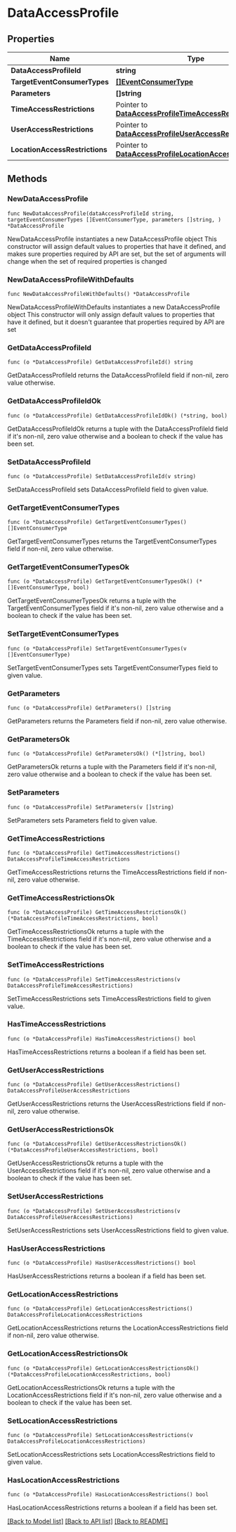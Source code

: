 # DataAccessProfile

## Properties

Name | Type | Description | Notes
------------ | ------------- | ------------- | -------------
**DataAccessProfileId** | **string** |  | 
**TargetEventConsumerTypes** | [**[]EventConsumerType**](EventConsumerType.md) |  | 
**Parameters** | **[]string** |  | 
**TimeAccessRestrictions** | Pointer to [**DataAccessProfileTimeAccessRestrictions**](DataAccessProfileTimeAccessRestrictions.md) |  | [optional] 
**UserAccessRestrictions** | Pointer to [**DataAccessProfileUserAccessRestrictions**](DataAccessProfileUserAccessRestrictions.md) |  | [optional] 
**LocationAccessRestrictions** | Pointer to [**DataAccessProfileLocationAccessRestrictions**](DataAccessProfileLocationAccessRestrictions.md) |  | [optional] 

## Methods

### NewDataAccessProfile

`func NewDataAccessProfile(dataAccessProfileId string, targetEventConsumerTypes []EventConsumerType, parameters []string, ) *DataAccessProfile`

NewDataAccessProfile instantiates a new DataAccessProfile object
This constructor will assign default values to properties that have it defined,
and makes sure properties required by API are set, but the set of arguments
will change when the set of required properties is changed

### NewDataAccessProfileWithDefaults

`func NewDataAccessProfileWithDefaults() *DataAccessProfile`

NewDataAccessProfileWithDefaults instantiates a new DataAccessProfile object
This constructor will only assign default values to properties that have it defined,
but it doesn't guarantee that properties required by API are set

### GetDataAccessProfileId

`func (o *DataAccessProfile) GetDataAccessProfileId() string`

GetDataAccessProfileId returns the DataAccessProfileId field if non-nil, zero value otherwise.

### GetDataAccessProfileIdOk

`func (o *DataAccessProfile) GetDataAccessProfileIdOk() (*string, bool)`

GetDataAccessProfileIdOk returns a tuple with the DataAccessProfileId field if it's non-nil, zero value otherwise
and a boolean to check if the value has been set.

### SetDataAccessProfileId

`func (o *DataAccessProfile) SetDataAccessProfileId(v string)`

SetDataAccessProfileId sets DataAccessProfileId field to given value.


### GetTargetEventConsumerTypes

`func (o *DataAccessProfile) GetTargetEventConsumerTypes() []EventConsumerType`

GetTargetEventConsumerTypes returns the TargetEventConsumerTypes field if non-nil, zero value otherwise.

### GetTargetEventConsumerTypesOk

`func (o *DataAccessProfile) GetTargetEventConsumerTypesOk() (*[]EventConsumerType, bool)`

GetTargetEventConsumerTypesOk returns a tuple with the TargetEventConsumerTypes field if it's non-nil, zero value otherwise
and a boolean to check if the value has been set.

### SetTargetEventConsumerTypes

`func (o *DataAccessProfile) SetTargetEventConsumerTypes(v []EventConsumerType)`

SetTargetEventConsumerTypes sets TargetEventConsumerTypes field to given value.


### GetParameters

`func (o *DataAccessProfile) GetParameters() []string`

GetParameters returns the Parameters field if non-nil, zero value otherwise.

### GetParametersOk

`func (o *DataAccessProfile) GetParametersOk() (*[]string, bool)`

GetParametersOk returns a tuple with the Parameters field if it's non-nil, zero value otherwise
and a boolean to check if the value has been set.

### SetParameters

`func (o *DataAccessProfile) SetParameters(v []string)`

SetParameters sets Parameters field to given value.


### GetTimeAccessRestrictions

`func (o *DataAccessProfile) GetTimeAccessRestrictions() DataAccessProfileTimeAccessRestrictions`

GetTimeAccessRestrictions returns the TimeAccessRestrictions field if non-nil, zero value otherwise.

### GetTimeAccessRestrictionsOk

`func (o *DataAccessProfile) GetTimeAccessRestrictionsOk() (*DataAccessProfileTimeAccessRestrictions, bool)`

GetTimeAccessRestrictionsOk returns a tuple with the TimeAccessRestrictions field if it's non-nil, zero value otherwise
and a boolean to check if the value has been set.

### SetTimeAccessRestrictions

`func (o *DataAccessProfile) SetTimeAccessRestrictions(v DataAccessProfileTimeAccessRestrictions)`

SetTimeAccessRestrictions sets TimeAccessRestrictions field to given value.

### HasTimeAccessRestrictions

`func (o *DataAccessProfile) HasTimeAccessRestrictions() bool`

HasTimeAccessRestrictions returns a boolean if a field has been set.

### GetUserAccessRestrictions

`func (o *DataAccessProfile) GetUserAccessRestrictions() DataAccessProfileUserAccessRestrictions`

GetUserAccessRestrictions returns the UserAccessRestrictions field if non-nil, zero value otherwise.

### GetUserAccessRestrictionsOk

`func (o *DataAccessProfile) GetUserAccessRestrictionsOk() (*DataAccessProfileUserAccessRestrictions, bool)`

GetUserAccessRestrictionsOk returns a tuple with the UserAccessRestrictions field if it's non-nil, zero value otherwise
and a boolean to check if the value has been set.

### SetUserAccessRestrictions

`func (o *DataAccessProfile) SetUserAccessRestrictions(v DataAccessProfileUserAccessRestrictions)`

SetUserAccessRestrictions sets UserAccessRestrictions field to given value.

### HasUserAccessRestrictions

`func (o *DataAccessProfile) HasUserAccessRestrictions() bool`

HasUserAccessRestrictions returns a boolean if a field has been set.

### GetLocationAccessRestrictions

`func (o *DataAccessProfile) GetLocationAccessRestrictions() DataAccessProfileLocationAccessRestrictions`

GetLocationAccessRestrictions returns the LocationAccessRestrictions field if non-nil, zero value otherwise.

### GetLocationAccessRestrictionsOk

`func (o *DataAccessProfile) GetLocationAccessRestrictionsOk() (*DataAccessProfileLocationAccessRestrictions, bool)`

GetLocationAccessRestrictionsOk returns a tuple with the LocationAccessRestrictions field if it's non-nil, zero value otherwise
and a boolean to check if the value has been set.

### SetLocationAccessRestrictions

`func (o *DataAccessProfile) SetLocationAccessRestrictions(v DataAccessProfileLocationAccessRestrictions)`

SetLocationAccessRestrictions sets LocationAccessRestrictions field to given value.

### HasLocationAccessRestrictions

`func (o *DataAccessProfile) HasLocationAccessRestrictions() bool`

HasLocationAccessRestrictions returns a boolean if a field has been set.


[[Back to Model list]](../README.md#documentation-for-models) [[Back to API list]](../README.md#documentation-for-api-endpoints) [[Back to README]](../README.md)


